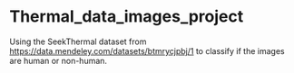 # Thermal_data_images_project

Using the SeekThermal dataset from https://data.mendeley.com/datasets/btmrycjpbj/1 to classify if the images are human or non-human.
